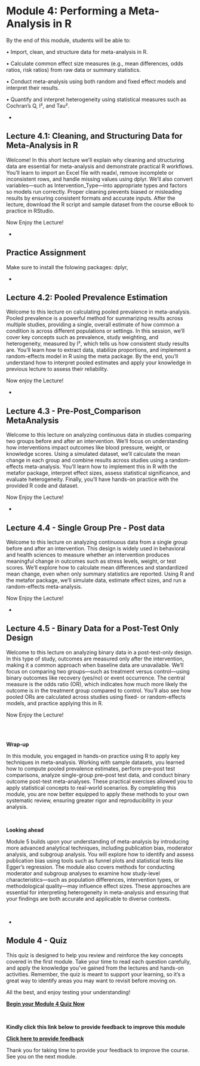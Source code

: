 <script>
document.addEventListener("DOMContentLoaded", function() {
  var password = prompt("Enter password to view the course:");
  if (password !== "Course2025!") {
    document.body.innerHTML = "<h2>Access denied</h2>";
  }
});
</script>

# Module 4: Performing a Meta-Analysis in R 

By the end of this module, students will be able to:

•	Import, clean, and structure data for meta-analysis in R.

•	Calculate common effect size measures (e.g., mean differences, odds ratios, risk ratios) from raw data or summary statistics.

•	Conduct meta-analysis using both random and fixed effect models and interpret their results.

•	Quantify and interpret heterogeneity using statistical measures such as Cochran’s Q, I², and Tau².




-
## Lecture 4.1: Cleaning, and Structuring Data for Meta-Analysis in R

Welcome! In this short lecture we’ll explain why cleaning and structuring data are essential for meta-analysis and demonstrate practical R workflows. You’ll learn to import an Excel file with readxl, remove incomplete or inconsistent rows, and handle missing values using dplyr. We’ll also convert variables—such as Intervention_Type—into appropriate types and factors so models run correctly. Proper cleaning prevents biased or misleading results by ensuring consistent formats and accurate inputs. After the lecture, download the R script and sample dataset from the course eBook to practice in RStudio.

Now Enjoy the Lecture!

-
## Practice Assignment 

Make sure to install the folowing packages: dplyr, 

-
## Lecture 4.2: Pooled Prevalence Estimation

Welcome to this lecture on calculating pooled prevalence in meta-analysis. Pooled prevalence is a powerful method for summarizing results across multiple studies, providing a single, overall estimate of how common a condition is across different populations or settings. In this session, we’ll cover key concepts such as prevalence, study weighting, and heterogeneity, measured by I², which tells us how consistent study results are. You’ll learn how to extract data, stabilize proportions, and implement a random-effects model in R using the meta package. By the end, you’ll understand how to interpret pooled estimates and apply your knowledge in previous lecture to assess their reliability.

Now enjoy the Lecture!


-
## Lecture 4.3 - Pre-Post_Comparison MetaAnalysis

Welcome to this lecture on analyzing continuous data in studies comparing two groups before and after an intervention. We’ll focus on understanding how interventions impact outcomes like blood pressure, weight, or knowledge scores. Using a simulated dataset, we’ll calculate the mean change in each group and combine results across studies using a random-effects meta-analysis. You’ll learn how to implement this in R with the metafor package, interpret effect sizes, assess statistical significance, and evaluate heterogeneity. Finally, you’ll have hands-on practice with the provided R code and dataset.

Now Enjoy the Lecture!


-
## Lecture 4.4 - Single Group Pre - Post data 

Welcome to this lecture on analyzing continuous data from a single group before and after an intervention. This design is widely used in behavioral and health sciences to measure whether an intervention produces meaningful change in outcomes such as stress levels, weight, or test scores. We’ll explore how to calculate mean differences and standardized mean change, even when only summary statistics are reported. Using R and the metafor package, we’ll simulate data, estimate effect sizes, and run a random-effects meta-analysis.

Now Enjoy the Lecture!



-
## Lecture 4.5 - Binary Data for a Post-Test Only Design

Welcome to this lecture on analyzing binary data in a post-test-only design. In this type of study, outcomes are measured only after the intervention, making it a common approach when baseline data are unavailable. We’ll focus on comparing two groups—such as treatment versus control—using binary outcomes like recovery (yes/no) or event occurrence. The central measure is the odds ratio (OR), which indicates how much more likely the outcome is in the treatment group compared to control. You’ll also see how pooled ORs are calculated across studies using fixed- or random-effects models, and practice applying this in R.

Now Enjoy the Lecture!




<br><br>

**Wrap-up**

In this module, you engaged in hands-on practice using R to apply key techniques in meta-analysis. Working with sample datasets, you learned how to compute pooled prevalence estimates, perform pre–post test comparisons, analyze single-group pre–post test data, and conduct binary outcome post-test meta-analyses. These practical exercises allowed you to apply statistical concepts to real-world scenarios. By completing this module, you are now better equipped to apply these methods to your own systematic review, ensuring greater rigor and reproducibility in your analysis.

<br>

**Looking ahead**

Module 5 builds upon your understanding of meta-analysis by introducing more advanced analytical techniques, including publication bias, moderator analysis, and subgroup analysis. You will explore how to identify and assess publication bias using tools such as funnel plots and statistical tests like Egger’s regression. The module also covers methods for conducting moderator and subgroup analyses to examine how study-level characteristics—such as population differences, intervention types, or methodological quality—may influence effect sizes. These approaches are essential for interpreting heterogeneity in meta-analysis and ensuring that your findings are both accurate and applicable to diverse contexts.

<br>


-
## Module 4 - Quiz 

This quiz is designed to help you review and reinforce the key concepts covered in the first module. Take your time to read each question carefully, and apply the knowledge you’ve gained from the lectures and hands-on activities. Remember, the quiz is meant to support your learning, so it’s a great way to identify areas you may want to revisit before moving on.

All the best, and enjoy testing your understanding!

[**Begin your Module 4 Quiz Now**](link)

<br>


**Kindly click this link below to provide feedback to improve this module**

[**Click here to provide feedback**](link)



Thank you for taking time to provide your feedback to improve the course. See you on the next module. 

